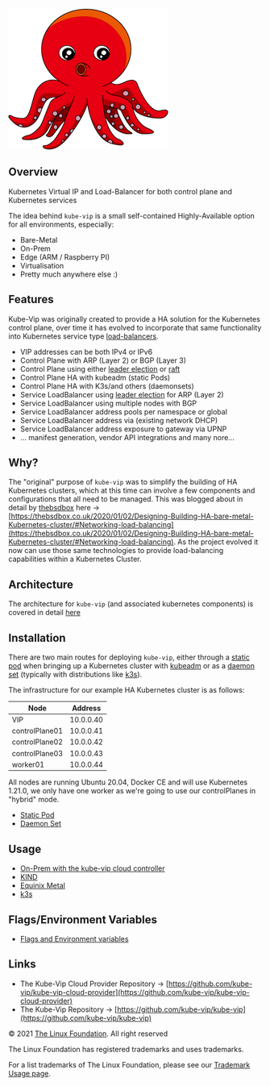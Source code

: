 ![kube-vip.png](kube-vip.png)

## Overview
Kubernetes Virtual IP and Load-Balancer for both control plane and Kubernetes services

The idea behind `kube-vip` is a small self-contained Highly-Available option for all environments, especially:

- Bare-Metal
- On-Prem
- Edge (ARM / Raspberry PI)
- Virtualisation
- Pretty much anywhere else :)

## Features

Kube-Vip was originally created to provide a HA solution for the Kubernetes control plane, over time it has evolved to incorporate that same functionality into Kubernetes service type [load-balancers](https://kubernetes.io/docs/concepts/services-networking/service/#loadbalancer).

- VIP addresses can be both IPv4 or IPv6
- Control Plane with ARP (Layer 2) or BGP (Layer 3)
- Control Plane using either [leader election](https://godoc.org/k8s.io/client-go/tools/leaderelection) or [raft](https://en.wikipedia.org/wiki/Raft_(computer_science))
- Control Plane HA with kubeadm (static Pods)
- Control Plane HA with K3s/and others (daemonsets)
- Service LoadBalancer using [leader election](https://godoc.org/k8s.io/client-go/tools/leaderelection) for ARP (Layer 2)
- Service LoadBalancer using multiple nodes with BGP
- Service LoadBalancer address pools per namespace or global
- Service LoadBalancer address via (existing network DHCP)
- Service LoadBalancer address exposure to gateway via UPNP
- ... manifest generation, vendor API integrations and many nore... 

## Why?

The "original" purpose of `kube-vip` was to simplify the building of HA Kubernetes clusters, which at this time can involve a few components and configurations that all need to be managed. This was blogged about in detail by [thebsdbox](https://twitter.com/thebsdbox/) here -> [https://thebsdbox.co.uk/2020/01/02/Designing-Building-HA-bare-metal-Kubernetes-cluster/#Networking-load-balancing](https://thebsdbox.co.uk/2020/01/02/Designing-Building-HA-bare-metal-Kubernetes-cluster/#Networking-load-balancing). As the project evolved it now can use those same technologies to provide load-balancing capabilities within a Kubernetes Cluster.


## Architecture

The architecture for `kube-vip` (and associated kubernetes components) is covered in detail [here](/architecture/)

## Installation

There are two main routes for deploying `kube-vip`, either through a [static pod](https://kubernetes.io/docs/tasks/configure-pod-container/static-pod/) when bringing up a Kubernetes cluster with [kubeadm](https://kubernetes.io/docs/setup/production-environment/tools/kubeadm/create-cluster-kubeadm/) or as a [daemon set](https://kubernetes.io/docs/concepts/workloads/controllers/daemonset/) (typically with distributions like [k3s](https://k3s.io)). 

The infrastructure for our example HA Kubernetes cluster is as follows:

| Node           | Address    |
|----------------|------------|
| VIP            | 10.0.0.40 |
| controlPlane01 | 10.0.0.41 |
| controlPlane02 | 10.0.0.42 |
| controlPlane03 | 10.0.0.43 |
| worker01       | 10.0.0.44 |

All nodes are running Ubuntu 20.04, Docker CE and will use Kubernetes 1.21.0, we only have one worker as we're going to use our controlPlanes in "hybrid" mode.

- [Static Pod](/install_static)
- [Daemon Set](/install_daemonset)

## Usage

- [On-Prem with the kube-vip cloud controller](/usage/on-prem)
- [KIND](/usage/kind)
- [Equinix Metal](/usage/EquinixMetal)
- [k3s](/usage/k3s)

## Flags/Environment Variables

- [Flags and Environment variables](/flags/)

## Links

- The Kube-Vip Cloud Provider Repository -> [https://github.com/kube-vip/kube-vip-cloud-provider](https://github.com/kube-vip/kube-vip-cloud-provider)
- The Kube-Vip Repository -> [https://github.com/kube-vip/kube-vip](https://github.com/kube-vip/kube-vip)

© 2021 [The Linux Foundation](https://www.linuxfoundation.org/). All right reserved

The Linux Foundation has registered trademarks and uses trademarks.

For a list trademarks of The Linux Foundation, please see our [Trademark Usage page](https://www.linuxfoundation.org/en/trademark-usage).
